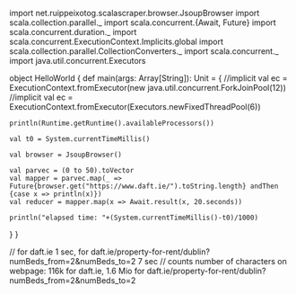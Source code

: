 import net.ruippeixotog.scalascraper.browser.JsoupBrowser
import scala.collection.parallel._
import scala.concurrent.{Await, Future}
import scala.concurrent.duration._
import scala.concurrent.ExecutionContext.Implicits.global
import scala.collection.parallel.CollectionConverters._
import scala.concurrent._
import java.util.concurrent.Executors



object HelloWorld {
  def main(args: Array[String]): Unit = {
    //implicit val ec = ExecutionContext.fromExecutor(new java.util.concurrent.ForkJoinPool(12))
    //implicit val ec = ExecutionContext.fromExecutor(Executors.newFixedThreadPool(6))
    
    println(Runtime.getRuntime().availableProcessors())
    
    val t0 = System.currentTimeMillis()
    
    val browser = JsoupBrowser()    
    
    val parvec = (0 to 50).toVector
    val mapper = parvec.map(_ => Future{browser.get("https://www.daft.ie/").toString.length} andThen {case x => println(x)})
    val reducer = mapper.map(x => Await.result(x, 20.seconds))
    
    println("elapsed time: "+(System.currentTimeMillis()-t0)/1000)

    
  }
}

// for daft.ie 1 sec, for daft.ie/property-for-rent/dublin?numBeds_from=2&numBeds_to=2 7 sec 
// counts number of characters on webpage: 116k for daft.ie, 1.6 Mio for daft.ie/property-for-rent/dublin?numBeds_from=2&numBeds_to=2
